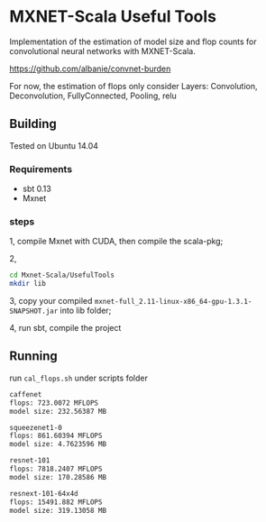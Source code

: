 # MXNET-Scala Useful Tools

Implementation of the estimation of model size and flop counts for convolutional neural networks with MXNET-Scala.

https://github.com/albanie/convnet-burden

For now, the estimation of flops only consider Layers: Convolution, Deconvolution, FullyConnected, Pooling, relu

## Building

Tested on Ubuntu 14.04

### Requirements

* sbt 0.13
* Mxnet

### steps

1, compile Mxnet with CUDA, then compile the scala-pkg;

2, 
```bash
cd Mxnet-Scala/UsefulTools
mkdir lib
```

3, copy your compiled `mxnet-full_2.11-linux-x86_64-gpu-1.3.1-SNAPSHOT.jar` into lib folder;

4, run sbt, compile the project

## Running

run `cal_flops.sh` under scripts folder

```bash
caffenet
flops: 723.0072 MFLOPS
model size: 232.56387 MB

squeezenet1-0
flops: 861.60394 MFLOPS
model size: 4.7623596 MB

resnet-101
flops: 7818.2407 MFLOPS
model size: 170.28586 MB

resnext-101-64x4d
flops: 15491.882 MFLOPS
model size: 319.13058 MB
```

